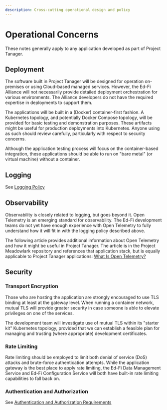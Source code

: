 ```yaml
---
description: Cross-cutting operational design and policy
---
```


# Operational Concerns

These notes generally apply to any application developed as part of Project
Tanager.

## Deployment

The software built in Project Tanager will be designed for operation on-premises
or using Cloud-based managed services. However, the Ed-Fi Alliance will not
necessarily provide detailed deployment orchestration for various environments.
The Alliance developers do not have the required expertise in deployments to
support them.

The applications will be built in a (Docker) container-first fashion. A
Kubernetes topology, and potentially Docker Compose topology, will be provided
for basic testing and demonstration purposes. These artifacts might be useful
for production deployments into Kubernetes. Anyone using as such should review
carefully, particularly with respect to security concerns.

Although the application testing process will focus on the container-based
integration, these applications should be able to run on "bare metal" (or
virtual machine) without a container.

## Logging

See [Logging Policy](./LOGGING.md)

## Observability

Observability is closely related to logging, but goes beyond it. Open Telemetry
is an emerging standard for observability. The Ed-Fi development teams do not
yet have enough experience with Open Telemetry to fully understand how it will
fit in with the logging policy described above.

The following article provides additional information about Open Telemetry and
how it might be useful in Project Tanager. The article is in the Project
Meadowlark repository and references that application stack, but is equally
applicable to Project Tanager applications: [What Is Open
Telemetry?](https://github.com/Ed-Fi-Exchange-OSS/Meadowlark/blob/main/docs/design/open-telemetry/README.md)

## Security

### Transport Encryption

Those who are hosting the application are strongly encouraged to use TLS binding
at least at the gateway level. When running a container network, mutual TLS will
provide greater security in case someone is able to elevate privileges on one of
the services.

The development team will investigate use of mutual TLS within its "starter kit"
Kubernetes topology, provided that we can establish a feasible plan for managing
and trusting (where appropriate) development certificates.

### Rate Limiting

Rate limiting should be employed to limit both denial of service (DoS) attacks
and brute-force authentication attempts. While the application gateway is the
best place to apply rate limiting, the Ed-Fi Data Management Service and Ed-Fi
Configuration Service will both have built-in rate limiting capabilities to fall
back on.

### Authentication and Authorization

See [Authentication and Authorization Requirements](./AUTH.md)
